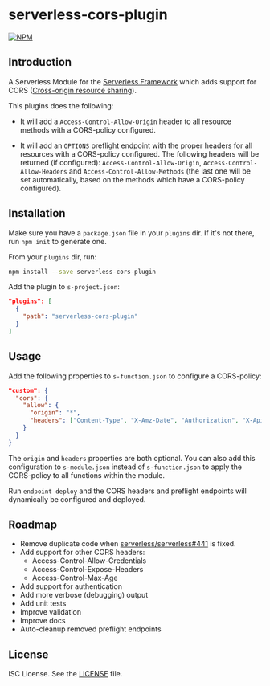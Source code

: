 # serverless-cors-plugin

[![NPM](https://nodei.co/npm/serverless-cors-plugin.png)](https://nodei.co/npm/serverless-cors-plugin/)

## Introduction

A Serverless Module for the [Serverless Framework](http://www.serverless.com) which
adds support for CORS ([Cross-origin resource sharing](https://en.wikipedia.org/wiki/Cross-origin_resource_sharing)).

This plugins does the following:

* It will add a `Access-Control-Allow-Origin` header to all resource methods with
  a CORS-policy configured.

* It will add an `OPTIONS` preflight endpoint with the proper headers for all
  resources with a CORS-policy configured. The following headers will be returned
  (if configured): `Access-Control-Allow-Origin`, `Access-Control-Allow-Headers` and
  `Access-Control-Allow-Methods` (the last one will be set automatically, based
  on the methods which have a CORS-policy configured).

## Installation

Make sure you have a `package.json` file in your `plugins` dir. If it's not there, run `npm init` to generate one.

From your `plugins` dir, run:

```bash
npm install --save serverless-cors-plugin
```

Add the plugin to `s-project.json`:

```json
"plugins": [
  {
    "path": "serverless-cors-plugin"
  }
]
```

## Usage

Add the following properties to `s-function.json` to configure a CORS-policy:

```json
"custom": {
  "cors": {
    "allow": {
      "origin": "*",
      "headers": ["Content-Type", "X-Amz-Date", "Authorization", "X-Api-Key"]
    }
  }
}
```

The `origin` and `headers` properties are both optional. You can also add this
configuration to `s-module.json` instead of `s-function.json` to apply the CORS-policy
to all functions within the module.

Run `endpoint deploy` and the CORS headers and preflight endpoints will dynamically
be configured and deployed.

## Roadmap

* Remove duplicate code when [serverless/serverless#441](https://github.com/serverless/serverless/issues/441)
  is fixed.
* Add support for other CORS headers:
  * Access-Control-Allow-Credentials
  * Access-Control-Expose-Headers
  * Access-Control-Max-Age
* Add support for authentication
* Add more verbose (debugging) output
* Add unit tests
* Improve validation
* Improve docs
* Auto-cleanup removed preflight endpoints

## License

ISC License. See the [LICENSE](LICENSE) file.
